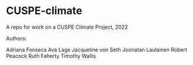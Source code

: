 # CUSPE-climate
A repo for work on a CUSPE Climate Project, 2022

Authors:

Adriana Fonseca
Ava Lage
Jacqueline von Seth
Joonatan Laulainen
Robert Peacock
Ruth Faherty
Timothy Wallis
